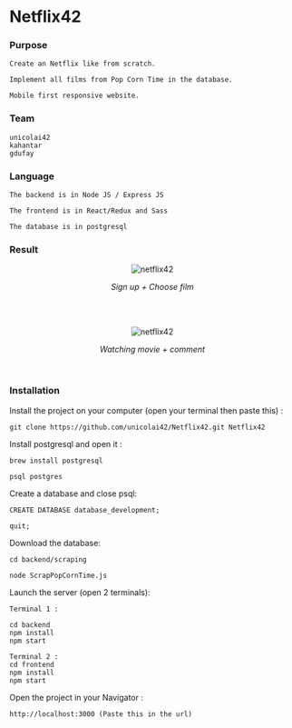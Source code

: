 # Netflix42

### Purpose
```
Create an Netflix like from scratch.

Implement all films from Pop Corn Time in the database.

Mobile first responsive website.
```

### Team
```
unicolai42
kahantar
gdufay
```

### Language
```
The backend is in Node JS / Express JS

The frontend is in React/Redux and Sass

The database is in postgresql
```

### Result

<p align='center'><img src="https://media.giphy.com/media/328B3WTbxrvn5HkDIH/giphy.gif" alt='netflix42'/></p>
<p align='center'><i>Sign up + Choose film</i></p>
<br/>
<br/>
<p align='center'><img src="https://media.giphy.com/media/Y4qx3ntmrG9DKovff7/giphy.gif" alt='netflix42'/></p>
<p align='center'><i>Watching movie + comment</i></p>
<br/>

### Installation

Install the project on your computer (open your terminal then paste this) :
```
git clone https://github.com/unicolai42/Netflix42.git Netflix42
```

Install postgresql and open it :
```
brew install postgresql

psql postgres
```

Create a database and close psql:
```
CREATE DATABASE database_development;

quit;
```

Download the database:
```
cd backend/scraping

node ScrapPopCornTime.js

```

Launch the server (open 2 terminals):
```
Terminal 1 :

cd backend
npm install
npm start

Terminal 2 :
cd frontend
npm install
npm start
```

Open the project in your Navigator :
```
http://localhost:3000 (Paste this in the url)
```
